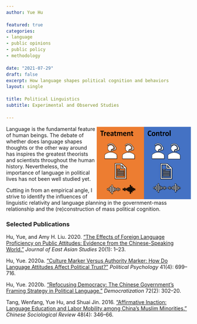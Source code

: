 ```yaml
---
author: Yue Hu

featured: true
categories:
- language
- public opinions
- public policy
- methodology

date: "2021-07-29"
draft: false
excerpt: How language shapes political cognition and behaviors
layout: single

title: Political Linguistics
subtitle: Experimental and Observed Studies

---
```


<img src="featured-hex.png" width = "260" height = "200" align="right" />

Language is the fundamental feature of human beings. 
The debate of whether does language shapes thoughts or the other way around has inspires the greatest theorists and scientists throughout the human history.
Nevertheless, the importance of language in political lives has not been well studied yet.

Cutting in from an empirical angle, I strive to identify the influences of linguistic relativity and language planning in the government-mass relationship and the (re)construction of mass political cognition.

### Selected Publications

Hu, Yue, and Amy H. Liu. 2020. [“The Effects of Foreign Language Proficiency on Public Attitudes: Evidence from the Chinese-Speaking World.”](https://www.cambridge.org/core/journals/journal-of-east-asian-studies/article/effects-of-foreign-language-proficiency-on-public-attitudes-evidence-from-the-chinesespeaking-world/56277FA559EFC923958CC405566E6DDD?__cf_chl_jschl_tk__=pmd_9f85bc92b6ed02ea2e1eefa21596c04f8fd3f9b9-1627628614-0-gqNtZGzNAvijcnBszQp6) *Journal of East Asian Studies* 20(1): 1–23.

Hu, Yue. 2020a. [“Culture Marker Versus Authority Marker: How Do Language Attitudes Affect Political Trust?”](https://onlinelibrary.wiley.com/doi/full/10.1111/pops.12646) *Political Psychology* 41(4): 699–716.

Hu, Yue. 2020b. [“Refocusing Democracy: The Chinese Government’s Framing Strategy in Political Language.”](https://www.tandfonline.com/doi/abs/10.1080/13510347.2019.1690461) *Democratization* 72(2): 302–20.

Tang, Wenfang, Yue Hu, and Shuai Jin. 2016. [“Affirmative Inaction: Language Education and Labor Mobility among China’s Muslim Minorities.”](https://www.tandfonline.com/doi/abs/10.1080/21620555.2016.1202753) *Chinese Sociological Review* 48(4): 346–66.


